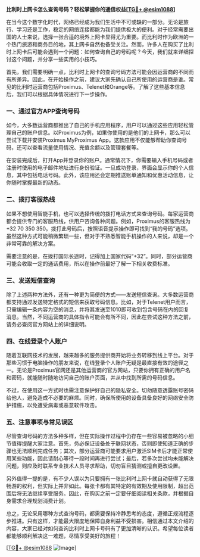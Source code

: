 **比利时上网卡怎么查询号码？轻松掌握你的通信权益[[TG💪+ @esim1088](https://t.me/s/esim1088)]**

在当今这个数字化时代，网络已经成为我们生活中不可或缺的一部分。无论是旅行、学习还是工作，稳定的网络连接都能为我们提供极大的便利。对于经常需要出国的人士来说，选择一张合适的境外上网卡显得尤为重要。而比利时作为欧洲的一个热门旅游和商务目的地，其上网卡自然也备受关注。然而，许多人在购买了比利时上网卡后可能会遇到一个问题：如何查询自己的号码呢？今天，我们就来详细探讨这个问题，并分享一些实用的小技巧。

首先，我们需要明确一点，比利时上网卡的查询号码方法可能会因运营商的不同而有所差异。因此，在开始操作之前，建议大家先确认自己所使用的运营商是谁。常见的比利时运营商包括Proximus、Telenet和Orange等。了解了这些基本信息后，我们可以根据具体情况进行下一步操作。

### **一、通过官方APP查询号码**

如今，大多数运营商都推出了自己的手机应用程序，用户可以通过这些应用轻松管理自己的账户信息。以Proximus为例，如果你使用的是他们的上网卡，那么可以尝试下载并安装Proximus MyProximus App。这款应用不仅能够帮助你查询号码，还可以查看流量使用情况、充值余额以及管理套餐等。

在安装完成后，打开App并登录你的账户。通常情况下，你需要输入手机号码或者注册时使用的电子邮件地址进行身份验证。一旦成功登录，界面会显示你的个人信息，其中包括电话号码。此外，该应用还会定期推送账单通知和优惠活动信息，让你随时掌握最新的动态。

### **二、拨打客服热线**

如果不想使用智能手机，也可以选择传统的拨打电话方式来查询号码。每家运营商都会提供专门的客服热线，供用户咨询各种问题。例如，Proximus的客服热线为+32 70 350 350。拨打此号码后，按照语音提示操作即可找到“我的号码”选项。虽然这种方式可能稍微繁琐一些，但对于不熟悉智能手机操作的人来说，却是一个非常可靠的解决方案。

需要注意的是，在拨打国际长途时，记得加上国家代码“+32”。同时，部分运营商可能会收取一定的通话费用，所以在操作前最好了解一下相关收费标准。

### **三、发送短信查询**

除了上述两种方法外，还有一种更为简便的方式——发送短信查询。大多数运营商都支持通过发送特定格式的短信来获取号码信息。比如，对于Telenet用户而言，只需编辑一条内容为空的消息，并将其发送至1010即可收到包含号码在内的回复消息。当然，不同运营商的具体指令可能会有所不同，因此在尝试这种方法之前，请务必查阅官方网站上的详细说明。

### **四、在线登录个人账户**

随着互联网技术的发展，越来越多的服务提供商开始将业务转移到线上平台。对于那些习惯于电脑操作的朋友来说，在线登录个人账户无疑是最直接有效的途径之一。无论是Proximus官网还是其他运营商的官方网站，只要你拥有正确的用户名和密码，就能随时随地访问自己的账户页面，并从中找到所需的号码信息。

不过，在使用这一方式时也需注意保护好自己的隐私安全。切勿随意透露账号密码给他人，避免造成不必要的麻烦。同时，确保所使用的设备具备良好的网络安全防护措施，以免遭受病毒或恶意软件攻击。

### **五、注意事项与常见误区**

尽管查询号码的方法多种多样，但在实际操作过程中仍存在一些容易被忽略的小细节值得提醒大家注意。首先，务必保证设备处于联网状态，否则即使知道正确的步骤也无法顺利完成任务；其次，部分运营商可能要求用户激活SIM卡后才能正常使用某些功能，因此请耐心等待一段时间再进行尝试；最后，若多次尝试均未能解决问题，则应及时联系专业技术人员寻求帮助，切勿盲目猜测或擅自更改设置。

另外值得一提的是，有不少人误以为只要拥有一张比利时上网卡就自动获得了无限畅游的权利，但实际上并非如此。每张卡都有其特定的有效期及使用限制，超出范围后将无法继续享受服务。因此，在购买之前一定要仔细阅读相关条款，并根据自身需求合理规划消费计划。

总之，无论采用哪种方式查询号码，都需要保持冷静思考的态度，遵循正规流程逐步推进。只有这样，才能最大限度地保障自身利益不受损害。相信通过本文介绍的内容，大家已经对如何查询比利时上网卡号码有了更加清晰的认识。希望每位读者都能够顺利解决这一难题，尽情享受美好的旅程！

[[TG💪+ @esim1088](https://t.me/s/esim1088) ![Image](https://i.postimg.cc/4NQfJmqS/Snipaste-2025-05-13-00-14-12.png)]